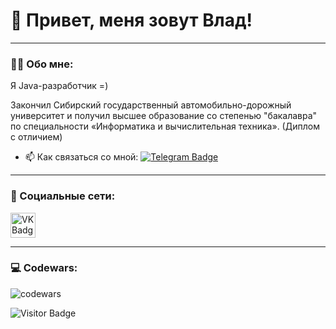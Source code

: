 
# 👋 Привет, меня зовут Влад!

---

### :man_technologist: Обо мне:	

Я Java-разработчик =)

Закончил Сибирский государственный автомобильно-дорожный университет и получил высшее образование со степенью "бакалавра" по специальности «Информатика и вычислительная техника». (Диплом с отличием) 

- :mailbox: Как связаться со мной: [![Telegram Badge](https://img.shields.io/badge/-korytsvladislav-blue?style=flat&logo=Telegram&logoColor=white)](https://t.me/kovlas)

---

### 🤝 Социальные сети:

  <div id="badges">
    <a href="https://vk.com/koryts" target="_blank">
      <img src="https://cdn-icons-png.flaticon.com/512/145/145813.png" width="40" height="40" alt="VK Badge"/>
    </a>
  </div>

---

### 💻 Codewars:

![codewars](https://www.codewars.com/users/Kovlas/badges/large)


![Visitor Badge](https://visitor-badge.laobi.icu/badge?page_id=koryts)

